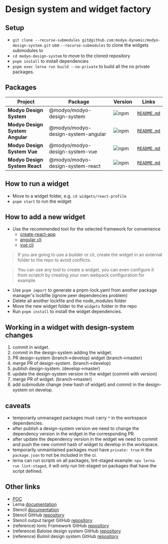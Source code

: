 # Design system and widget factory

## Setup

+ `git clone --recurse-submodules git@github.com:modyo-dynamic/modyo-design-system.git` use `--recurse-submodules` to clone the widgets submodules to
+ `cd modyo-design-system` to move to the cloned repository
+ `pnpm install` to install dependencies
+ `pnpm exec lerna run build --no-private` to build all the no private packages.

## Packages
| Project                         | Package                            | Version                                                                            | Links                                                        |
|---------------------------------|------------------------------------|------------------------------------------------------------------------------------|--------------------------------------------------------------|
| **Modyo Design System**         | @modyo/modyo-design-system         | ![npm](https://img.shields.io/npm/v/modyo-design-system?style=flat-square)         | [`README.md`](libraries/modyo-design-system/README.md) |
| **Modyo Design System Angular** | @modyo/modyo-design-system-angular | ![npm](https://img.shields.io/npm/v/modyo-design-system-angular?style=flat-square) | [`README.md`](libraries/modyo-design-system-angular/README.md) |
| **Modyo Design System Vue**     | @modyo/modyo-design-system-vue     | ![npm](https://img.shields.io/npm/v/modyo-design-system-vue?style=flat-square)     | [`README.md`](libraries/modyo-design-system-vue/README.md)   |
| **Modyo Design System React**   | @modyo/modyo-design-system-react   | ![npm](https://img.shields.io/npm/v/modyo-design-system-react?style=flat-square)   | [`README.md`](libraries/modyo-design-system-react/README.md) |

## How to run a widget

+ Move to a widget folder, e.g. `cd widgets/react-profile`
+ `pnpm start` to run the widget

## How to add a new widget

+ Use the recommended tool for the selected framework for convenience
  + [create-react-app](https://reactjs.org/docs/create-a-new-react-app.html#create-react-app)
  + [angular cli](https://angular.io/cli)
  + [vue cli](https://cli.vuejs.org/guide/installation.html)
> If you are going to use a builder or cli, create the widget in an external folder to the repo to avoid conflicts.

> You can use any tool to create a widget, you can even configure it from scratch by creating your own webpack configuration for example.

+ Use `pnpm import` to generate a pnpm-lock.yaml from another package manager's lockfile (ignore peer dependencies problem)
+ Delete all another lockfile and the node_modules folder
+ Move the new widget folder to the `widgets` folder in the repo
+ Run `pnpm install` to install the widget dependencies.

## Working in a widget with design-system changes

1. commit in widget.
2. commit in the design-system adding the widget.
3. PR design-system (branch→develop) widget (branch→master)
4. merge PR of design-system. (branch→develop)
5. publish design-system. (develop→master)
6. update the design-system version in the widget (commit with version)
7. merge PR of widget. (branch→master)
8. add submodule change (new hash of widget) and commit in the design-system on develop.

## caveats

- temporarily unmanaged packages must carry `*` in the workspace dependencies.
- after publish a design-system version we need to change the dependency version in the widget in the corresponding PR.
- after update the dependency version in the widget we need to commit and push the new commit hash of widget to develop in the workspace.
- temporarily unmaintained packages must have `private: true` in the `package.json` to not be included in the ci.
- lerna can run scripts on all packages, lint-staged example: `npx lerna run lint-staged`, it will only run lint-staged on packages that have the script defined.

## Other links

+ [POC](POC.md)
+ Lerna [documentation](https://lerna.js.org/)
+ Stencil [documentation](https://stenciljs.com/docs/overview)
+ Stencil GitHub [repository](https://github.com/ionic-team/stencil)
+ Stencil output target GitHub [repository](https://github.com/ionic-team/stencil-ds-output-targets)
+ (reference) Ionic Framework GitHub [repository](https://github.com/ionic-team/ionic-framework)
+ (reference) Baloise design system GitHub [repository](https://github.com/baloise/design-system)
+ (reference) Bulmil design system GitHub [repository](https://github.com/Gomah/bulmil)
